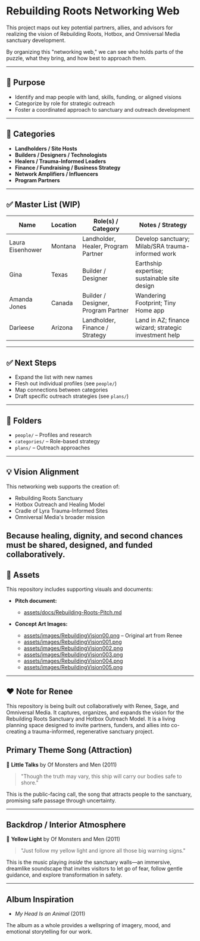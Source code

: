 # Rebuilding Roots Networking Web

This project maps out key potential partners, allies, and advisors for realizing the vision of Rebuilding Roots, Hotbox, and Omniversal Media sanctuary development.

By organizing this "networking web," we can see who holds parts of the puzzle, what they bring, and how best to approach them.

---

## 🌿 Purpose

- Identify and map people with land, skills, funding, or aligned visions
- Categorize by role for strategic outreach
- Foster a coordinated approach to sanctuary and outreach development

---

## 📜 Categories

- **Landholders / Site Hosts**
- **Builders / Designers / Technologists**
- **Healers / Trauma-Informed Leaders**
- **Finance / Fundraising / Business Strategy**
- **Network Amplifiers / Influencers**
- **Program Partners**

---

## ✅ Master List (WIP)

| Name             | Location  | Role(s) / Category                           | Notes / Strategy                                      |
|------------------|-----------|----------------------------------------------|-------------------------------------------------------|
| Laura Eisenhower | Montana   | Landholder, Healer, Program Partner          | Develop sanctuary; Milab/SRA trauma-informed work     |
| Gina             | Texas     | Builder / Designer                           | Earthship expertise; sustainable site design          |
| Amanda Jones     | Canada    | Builder / Designer, Program Partner          | Wandering Footprint; Tiny Home app                    |
| Darleese         | Arizona   | Landholder, Finance / Strategy               | Land in AZ; finance wizard; strategic investment help |

---

## ✅ Next Steps

- Expand the list with new names
- Flesh out individual profiles (see `people/`)
- Map connections between categories
- Draft specific outreach strategies (see `plans/`)

---

## 📂 Folders

- `people/` – Profiles and research
- `categories/` – Role-based strategy
- `plans/` – Outreach approaches

---

## 💡 Vision Alignment

This networking web supports the creation of:

- Rebuilding Roots Sanctuary
- Hotbox Outreach and Healing Model
- Cradle of Lyra Trauma-Informed Sites
- Omniversal Media's broader mission

**Because healing, dignity, and second chances must be shared, designed, and funded collaboratively.**
---

## 📸 Assets

This repository includes supporting visuals and documents:

- **Pitch document:**  
  - [assets/docs/Rebuilding-Roots-Pitch.md](assets/docs/Rebuilding-Roots-Pitch.md)

- **Concept Art Images:**  
  - [assets/images/RebuildingVision00.png](assets/images/RebuildingVision00.png) – Original art from Renee
  - [assets/images/RebuildingVision001.png](assets/images/RebuildingVision001.png)
  - [assets/images/RebuildingVision002.png](assets/images/RebuildingVision002.png)
  - [assets/images/RebuildingVision003.png](assets/images/RebuildingVision003.png)
  - [assets/images/RebuildingVision004.png](assets/images/RebuildingVision004.png)
  - [assets/images/RebuildingVision005.png](assets/images/RebuildingVision005.png)
---

## ❤️ Note for Renee

This repository is being built out collaboratively with Renee, Sage, and Omniversal Media. It captures, organizes, and expands the vision for the Rebuilding Roots Sanctuary and Hotbox Outreach Model. It is a living planning space designed to invite partners, funders, and allies into co-creating a trauma-informed, regenerative sanctuary project.
## Primary Theme Song (Attraction)
🎵 **Little Talks** by Of Monsters and Men (2011)

> "Though the truth may vary, this ship will carry our bodies safe to shore."

This is the public-facing call, the song that attracts people to the sanctuary, promising safe passage through uncertainty.

---

## Backdrop / Interior Atmosphere
🎵 **Yellow Light** by Of Monsters and Men (2011)

> "Just follow my yellow light and ignore all those big warning signs."

This is the music playing *inside* the sanctuary walls—an immersive, dreamlike soundscape that invites visitors to let go of fear, follow gentle guidance, and explore transformation in safety.

---

## Album Inspiration
- *My Head Is an Animal* (2011)

The album as a whole provides a wellspring of imagery, mood, and emotional storytelling for our work.
